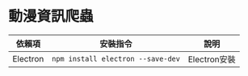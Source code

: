# 動漫資訊爬蟲

<!-- 表格 -->
| 依賴項 | 安裝指令 | 說明 |
| --- | --- | --- |
| Electron | ```npm install electron --save-dev``` | Electron安裝 |